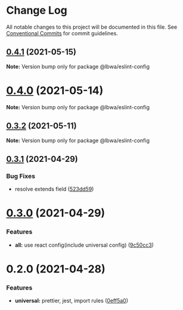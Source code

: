 # Change Log

All notable changes to this project will be documented in this file.
See [Conventional Commits](https://conventionalcommits.org) for commit guidelines.

## [0.4.1](https://github.com/lbwa/eslint-config/compare/@lbwa/eslint-config@0.4.0...@lbwa/eslint-config@0.4.1) (2021-05-15)

**Note:** Version bump only for package @lbwa/eslint-config

# [0.4.0](https://github.com/lbwa/eslint-config/compare/@lbwa/eslint-config@0.3.2...@lbwa/eslint-config@0.4.0) (2021-05-14)

**Note:** Version bump only for package @lbwa/eslint-config

## [0.3.2](https://github.com/lbwa/eslint-config/compare/@lbwa/eslint-config@0.3.1...@lbwa/eslint-config@0.3.2) (2021-05-11)

**Note:** Version bump only for package @lbwa/eslint-config

## [0.3.1](https://github.com/lbwa/eslint-config/compare/@lbwa/eslint-config@0.3.0...@lbwa/eslint-config@0.3.1) (2021-04-29)

### Bug Fixes

- resolve extends field ([523dd59](https://github.com/lbwa/eslint-config/commit/523dd5968b189ea0d1e691f14b1cc188f9015145))

# [0.3.0](https://github.com/lbwa/eslint-config/compare/@lbwa/eslint-config@0.2.0...@lbwa/eslint-config@0.3.0) (2021-04-29)

### Features

- **all:** use react config(include universal config) ([9c50cc3](https://github.com/lbwa/eslint-config/commit/9c50cc342923aac8e6c93c17d2840cab6cde3c70))

# 0.2.0 (2021-04-28)

### Features

- **universal:** prettier, jest, import rules ([0eff5a0](https://github.com/lbwa/eslint-config/commit/0eff5a0ab63fc831de147276c2fbd4b28ed8dcb4))
